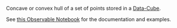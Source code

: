 Concave or convex hull of a set of points stored in a [Data-Cube](https://github.com/gjmcn/data-cube).

See [this Observable Notebook](https://beta.observablehq.com/@gjmcn/data-cube-polygons-and-hullst) for the documentation and examples.